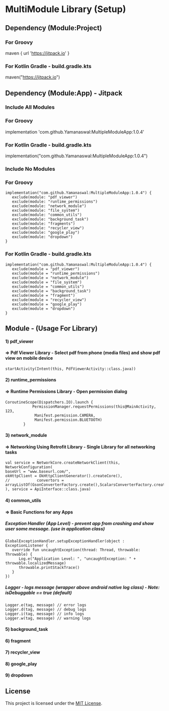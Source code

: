 # MultiModule Library (Setup)

## Dependency (Module:Project)
### For Groovy
maven { url 'https://jitpack.io' }
### For Kotlin Gradle - build.gradle.kts
maven("https://jitpack.io")

## Dependency (Module:App) - Jitpack
### Include All Modules

### For Groovy 
implementation 'com.github.Yamanaswal:MultipleModuleApp:1.0.4'
### For Kotlin Gradle - build.gradle.kts
implementation("com.github.Yamanaswal:MultipleModuleApp:1.0.4")

### Include No Modules

### For Groovy
```text
implementation("com.github.Yamanaswal:MultipleModuleApp:1.0.4") {
   exclude(module: "pdf_viewer")
   exclude(module: "runtime_permissions")
   exclude(module: "network_module")
   exclude(module: "file_system")
   exclude(module: "common_utils")
   exclude(module: "background_task")
   exclude(module: "fragments")
   exclude(module: "recycler_view")
   exclude(module: "google_play")
   exclude(module: "dropdown")
}
```

### For Kotlin Gradle - build.gradle.kts
```text
implementation("com.github.Yamanaswal:MultipleModuleApp:1.0.4") {
   exclude(module = "pdf_viewer")
   exclude(module = "runtime_permissions")
   exclude(module = "network_module")
   exclude(module = "file_system")
   exclude(module = "common_utils")
   exclude(module = "background_task")
   exclude(module = "fragment")
   exclude(module = "recycler_view")
   exclude(module = "google_play")
   exclude(module = "dropdown")
}
```


## Module - (Usage For Library)

#### 1) pdf_viewer
#### => Pdf Viewer Library - Select pdf from phone (media files) and show pdf view on mobile device
```text
startActivity(Intent(this, PdfViewerActivity::class.java))
```

#### 2) runtime_permissions 
#### => Runtime Permissions Library - Open permission dialog
```text
CoroutineScope(Dispatchers.IO).launch {
            PermissionManager.requestPermissions(this@MainActivity, 123,
             Manifest.permission.CAMERA,
             Manifest.permission.BLUETOOTH)
        }
```

#### 3) network_module
#### => Networking Using Retrofit Library - Single Library for all networking tasks
```text
val service = NetworkCore.createNetworkClient(this, NetworkConfiguration(
baseUrl = "www.baseurl.com/",
okHttpClient = OkHttpClientGenerator().createCore(),
//            convertors = arrayListOf(GsonConverterFactory.create(),ScalarsConverterFactory.create())
), service = ApiInterface::class.java)
```

#### 4) common_utils 
#### => Basic Functions for any Apps

##### Exception Handler (App Level) - prevent app from crashing and show user some message. (use in application class)
```text
GlobalExceptionHandler.setupExceptionHandler(object : ExceptionListener {
   override fun uncaughtException(thread: Thread, throwable: Throwable) {
      Log.e("Application Level: ", "uncaughtException: " + throwable.localizedMessage)
      throwable.printStackTrace()
   }
})
```

##### Logger - logs message (wrapper above android native log class) - Note: isDebuggable == true (default)
```text
Logger.e(tag, message) // error logs
Logger.d(tag, message) // debug logs
Logger.i(tag, message) // info logs
Logger.w(tag, message) // warning logs
```

#### 5) background_task
#### 6) fragment
#### 7) recycler_view
#### 8) google_play
#### 9) dropdown





## License
This project is licensed under the [MIT License](LICENSE).